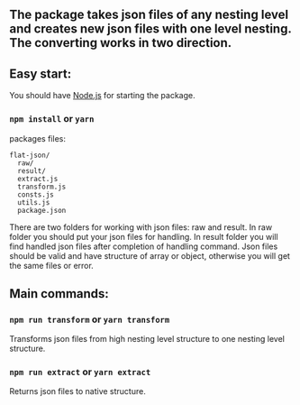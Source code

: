 ## The package takes json files of any nesting level and creates new json files with one level nesting. The converting works in two direction.

## Easy start:

You should have [Node.js](https://nodejs.org/) for starting the package.

### `npm install` or `yarn`

packages files:

```
flat-json/
  raw/
  result/
  extract.js
  transform.js
  consts.js
  utils.js
  package.json
```

There are two folders for working with json files: raw and result. In raw folder you should put your json files for handling. In result folder you will find handled json files after completion of handling command. Json files should be valid and have structure of array or object, otherwise you will get the same files or error.

## Main commands:

### `npm run transform` or `yarn transform`
Transforms json files from high nesting level structure to one nesting level structure.

### `npm run extract` or `yarn extract`
Returns json files to native structure.
